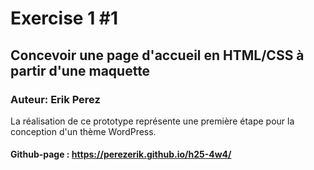 # Exercise 1 #1
## Concevoir une page d'accueil en HTML/CSS à partir d'une maquette
### Auteur: Erik Perez
La réalisation de ce prototype représente une première étape pour la conception d'un thème WordPress.

#### Github-page : https://perezerik.github.io/h25-4w4/